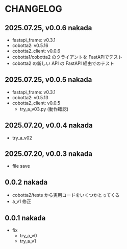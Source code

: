 # CHANGELOG

## 2025.07.25, v0.0.6  nakada

- fastapi_frame: v0.3.1
- cobotta2: v0.5.16
- cobotta2_client: v0.0.6
- cobotta1/cobotta2 のクライアントを FastAPIでテスト
- cobotta2 の新しい API の FastAPI 経由でのテスト

## 2025.07.25, v0.0.5  nakada

- fastapi_frame: v0.3.1
- cobotta2: v0.5.13
- cobotta2_client: v0.0.5
  - try_a_v03.py (動作確認)
 
## 2025.07.20, v0.0.4  nakada

- try_a_v02
 
## 2025.07.20, v0.0.3  nakada
 
- file save
 
## 0.0.2 nakada

- cobotta2/tests から実用コードをいくつかとってくる
- a_v1 修正
 
## 0.0.1 nakada

- fix
    - try_a_v0
    - try_a_v1